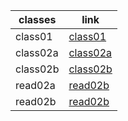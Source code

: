 

| classes     | link   |
| -----------| -----------------------|
| class01    |[class01](class01.md)   |
| class02a   |[class02a](class02a.md) |
| class02b   |[class02b](class02b.md) |
| read02a    |[read02b](read02a.md)   |
| read02b    |[read02b](read02b.md)   |